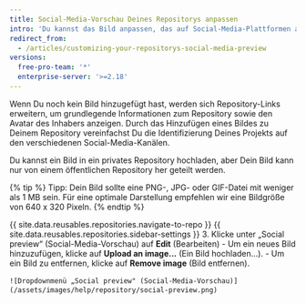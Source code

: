```yaml
---
title: Social-Media-Vorschau Deines Repositorys anpassen
intro: 'Du kannst das Bild anpassen, das auf Social-Media-Plattformen angezeigt wird, wenn jemand auf Dein Repository verknüpft.'
redirect_from:
  - /articles/customizing-your-repositorys-social-media-preview
versions:
  free-pro-team: '*'
  enterprise-server: '>=2.18'
---
```


Wenn Du noch kein Bild hinzugefügt hast, werden sich Repository-Links erweitern, um grundlegende Informationen zum Repository sowie den Avatar des Inhabers anzeigen. Durch das Hinzufügen eines Bildes zu Deinem Repository vereinfachst Du die Identifizierung Deines Projekts auf den verschiedenen Social-Media-Kanälen.

Du kannst ein Bild in ein privates Repository hochladen, aber Dein Bild kann nur von einem öffentlichen Repository her geteilt werden.

{% tip %}
Tipp: Dein Bild sollte eine PNG-, JPG- oder GIF-Datei mit weniger als 1 MB sein. Für eine optimale Darstellung empfehlen wir eine Bildgröße von 640 x 320 Pixeln.
{% endtip %}

{{ site.data.reusables.repositories.navigate-to-repo }}
{{ site.data.reusables.repositories.sidebar-settings }}
3. Klicke unter „Social preview“ (Social-Media-Vorschau) auf **Edit** (Bearbeiten)
    - Um ein neues Bild hinzuzufügen, klicke auf **Upload an image...** (Ein Bild hochladen...).
    - Um ein Bild zu entfernen, klicke auf **Remove image** (Bild entfernen).

    ![Dropdownmenü „Social preview" (Social-Media-Vorschau)](/assets/images/help/repository/social-preview.png)
